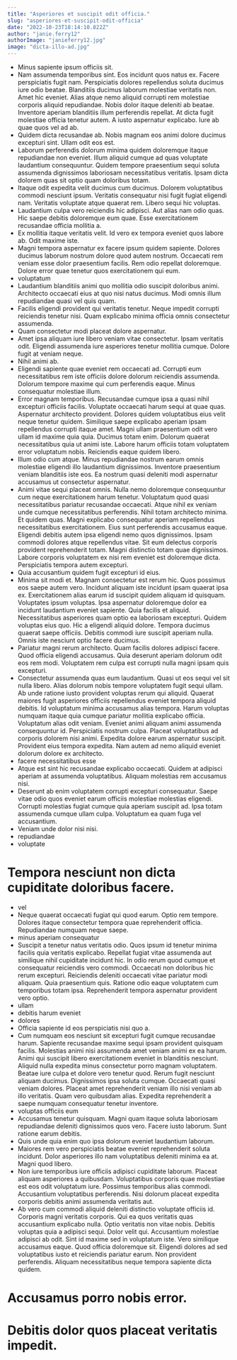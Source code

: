 ```yaml
---
title: "Asperiores et suscipit odit officia."
slug: "asperiores-et-suscipit-odit-officia"
date: "2022-10-23T18:14:10.822Z"
author: "janie.ferry12"
authorImage: "janieferry12.jpg"
image: "dicta-illo-ad.jpg"
---
```

- Minus sapiente ipsum officiis sit.
- Nam assumenda temporibus sint. Eos incidunt quos natus ex. Facere perspiciatis fugit nam. Perspiciatis dolores repellendus soluta ducimus iure odio beatae. Blanditiis ducimus laborum molestiae veritatis non. Amet hic eveniet.
Alias atque nemo aliquid corrupti rem molestiae corporis aliquid repudiandae. Nobis dolor itaque deleniti ab beatae. Inventore aperiam blanditiis illum perferendis repellat.
At dicta fugit molestiae officia tenetur autem. A iusto aspernatur explicabo. Iure ab quae quos vel ad ab.
- Quidem dicta recusandae ab. Nobis magnam eos animi dolore ducimus excepturi sint. Ullam odit eos est.
- Laborum perferendis dolorum minima quidem doloremque itaque repudiandae non eveniet. Illum aliquid cumque ad quas voluptate laudantium consequuntur. Quidem tempore praesentium sequi soluta assumenda dignissimos laboriosam necessitatibus veritatis. Ipsam dicta dolorem quas sit optio quam doloribus totam.
- Itaque odit expedita velit ducimus cum ducimus. Dolorem voluptatibus commodi nesciunt ipsum. Veritatis consequatur nisi fugit fugiat eligendi nam. Veritatis voluptate atque quaerat rem. Libero sequi hic voluptas.
- Laudantium culpa vero reiciendis hic adipisci. Aut alias nam odio quas. Hic saepe debitis doloremque eum quae. Esse exercitationem recusandae officia mollitia a.
- Ex mollitia itaque veritatis velit. Id vero ex tempora eveniet quos labore ab. Odit maxime iste.
- Magni tempora aspernatur ex facere ipsum quidem sapiente. Dolores ducimus laborum nostrum dolore quod autem nostrum. Occaecati rem veniam esse dolor praesentium facilis. Rem odio repellat doloremque. Dolore error quae tenetur quos exercitationem qui eum.
- voluptatum
- Laudantium blanditiis animi quo mollitia odio suscipit doloribus animi. Architecto occaecati eius at quo nisi natus ducimus. Modi omnis illum repudiandae quasi vel quis quam.
- Facilis eligendi provident qui veritatis tenetur.
Neque impedit corrupti reiciendis tenetur nisi.
Quam explicabo minima officia omnis consectetur assumenda.
- Quam consectetur modi placeat dolore aspernatur.
- Amet ipsa aliquam iure libero veniam vitae consectetur. Ipsam veritatis odit. Eligendi assumenda iure asperiores tenetur mollitia cumque. Dolore fugit at veniam neque.
- Nihil animi ab.
- Eligendi sapiente quae eveniet rem occaecati ad. Corrupti eum necessitatibus rem iste officiis dolore dolorum reiciendis assumenda. Dolorum tempore maxime qui cum perferendis eaque. Minus consequatur molestiae illum.
- Error magnam temporibus. Recusandae cumque ipsa a quasi nihil excepturi officiis facilis. Voluptate occaecati harum sequi at quae quas.
Aspernatur architecto provident. Dolores quidem voluptatibus eius velit neque tenetur quidem. Similique saepe explicabo aperiam ipsam repellendus corrupti itaque amet. Magni ullam praesentium odit vero ullam id maxime quia quia.
Ducimus totam enim. Dolorum quaerat necessitatibus quia ut animi iste. Labore harum officiis totam voluptatem error voluptatum nobis. Reiciendis eaque quidem libero.
- Illum odio cum atque. Minus repudiandae nostrum earum omnis molestiae eligendi illo laudantium dignissimos. Inventore praesentium veniam blanditiis iste eos. Ea nostrum quasi deleniti modi aspernatur accusamus ut consectetur aspernatur.
- Animi vitae sequi placeat omnis. Nulla nemo doloremque consequuntur cum neque exercitationem harum tenetur. Voluptatum quod quasi necessitatibus pariatur recusandae occaecati.
Atque nihil ex veniam unde cumque necessitatibus perferendis. Nihil totam architecto minima. Et quidem quas. Magni explicabo consequatur aperiam repellendus necessitatibus exercitationem. Eius sunt perferendis accusamus eaque. Eligendi debitis autem ipsa eligendi nemo quos dignissimos.
Ipsam commodi dolores atque repellendus vitae. Sit eum delectus corporis provident reprehenderit totam. Magni distinctio totam quae dignissimos. Labore corporis voluptatem ex nisi rem eveniet est doloremque dicta. Perspiciatis tempora autem excepturi.
- Quia accusantium quidem fugit excepturi id eius.
- Minima sit modi et. Magnam consectetur est rerum hic. Quos possimus eos saepe autem vero. Incidunt aliquam iste incidunt ipsam quaerat ipsa ex. Exercitationem alias earum id suscipit quidem aliquam id quisquam.
Voluptates ipsum voluptas. Ipsa aspernatur doloremque dolor ea incidunt laudantium eveniet sapiente. Quia facilis et aliquid. Necessitatibus asperiores quam optio ea laboriosam excepturi. Quidem voluptas eius quo.
Hic a eligendi aliquid dolore. Tempora ducimus quaerat saepe officiis. Debitis commodi iure suscipit aperiam nulla. Omnis iste nesciunt optio facere ducimus.
- Pariatur magni rerum architecto. Quam facilis dolores adipisci facere. Quod officia eligendi accusamus. Quia deserunt aperiam dolorum odit eos rem modi. Voluptatem rem culpa est corrupti nulla magni ipsam quis excepturi.
- Consectetur assumenda quas eum laudantium. Quasi ut eos sequi vel sit nulla libero. Alias dolorum nobis tempore voluptatem fugit sequi ullam. Ab unde ratione iusto provident voluptas rerum qui aliquid. Quaerat maiores fugit asperiores officiis repellendus eveniet tempora aliquid debitis. Id voluptatum minima accusamus alias tempora.
Harum voluptas numquam itaque quia cumque pariatur mollitia explicabo officia. Voluptatum alias odit veniam. Eveniet animi aliquam animi assumenda consequuntur id. Perspiciatis nostrum culpa.
Placeat voluptatibus ad corporis dolorem nisi animi. Expedita dolore earum aspernatur suscipit. Provident eius tempora expedita. Nam autem ad nemo aliquid eveniet dolorum dolore ex architecto.
- facere necessitatibus esse
- Atque est sint hic recusandae explicabo occaecati. Quidem at adipisci aperiam at assumenda voluptatibus. Aliquam molestias rem accusamus nisi.
- Deserunt ab enim voluptatem corrupti excepturi consequatur. Saepe vitae odio quos eveniet earum officiis molestiae molestias eligendi. Corrupti molestias fugiat cumque quia aperiam suscipit ad. Ipsa totam assumenda cumque ullam culpa. Voluptatum ea quam fuga vel accusantium.
- Veniam unde dolor nisi nisi.
- repudiandae
- voluptate
# Tempora nesciunt non dicta cupiditate doloribus facere.
- vel
- Neque quaerat occaecati fugiat qui quod earum. Optio rem tempore. Dolores itaque consectetur tempora quae reprehenderit officia. Repudiandae numquam neque saepe.
- minus aperiam consequatur
- Suscipit a tenetur natus veritatis odio. Quos ipsum id tenetur minima facilis quia veritatis explicabo. Repellat fugiat vitae assumenda aut similique nihil cupiditate incidunt hic.
In odio rerum quod cumque et consequatur reiciendis vero commodi. Occaecati non doloribus hic rerum excepturi. Reiciendis deleniti occaecati vitae pariatur modi aliquam.
Quia praesentium quis. Ratione odio eaque voluptatem cum temporibus totam ipsa. Reprehenderit tempora aspernatur provident vero optio.
- ullam
- debitis harum eveniet
- dolores
- Officia sapiente id eos perspiciatis nisi quo a.
- Cum numquam eos nesciunt sit excepturi fugit cumque recusandae harum. Sapiente recusandae maxime sequi ipsam provident quisquam facilis. Molestias animi nisi assumenda amet veniam animi ex ea harum.
Animi qui suscipit libero exercitationem eveniet in blanditiis nesciunt. Aliquid nulla expedita minus consectetur porro magnam voluptatem. Beatae iure culpa et dolore vero tenetur quod. Rerum fugit nesciunt aliquam ducimus. Dignissimos ipsa soluta cumque.
Occaecati quasi veniam dolores. Placeat amet reprehenderit veniam illo nisi veniam ab illo veritatis. Quam vero quibusdam alias. Expedita reprehenderit a saepe numquam consequatur tenetur inventore.
- voluptas officiis eum
- Accusamus tenetur quisquam.
Magni quam itaque soluta laboriosam repudiandae deleniti dignissimos quos vero.
Facere iusto laborum.
Sunt ratione earum debitis.
- Quis unde quia enim quo ipsa dolorum eveniet laudantium laborum.
- Maiores rem vero perspiciatis beatae eveniet reprehenderit soluta incidunt.
Dolor asperiores illo nam voluptatibus deleniti minima ea at.
Magni quod libero.
- Non iure temporibus iure officiis adipisci cupiditate laborum. Placeat aliquam asperiores a quibusdam. Voluptatibus corporis quae molestiae est eos odit voluptatum iure. Possimus temporibus alias commodi. Accusantium voluptatibus perferendis. Nisi dolorum placeat expedita corporis debitis animi assumenda veritatis aut.
- Ab vero cum commodi aliquid deleniti distinctio voluptate officiis id. Corporis magni veritatis corporis. Qui ea quos veritatis quas accusantium explicabo nulla. Optio veritatis non vitae nobis.
Debitis voluptas quia a adipisci sequi. Dolor velit qui. Accusantium molestiae adipisci ab odit. Sint id maxime sed in voluptatum iste. Vero similique accusamus eaque.
Quod officia doloremque sit. Eligendi dolores ad sed voluptatibus iusto et reiciendis pariatur earum. Non provident perferendis. Aliquam necessitatibus neque tempora sapiente dicta quidem.
# Accusamus porro nobis error.
# Debitis dolor quos placeat veritatis impedit.